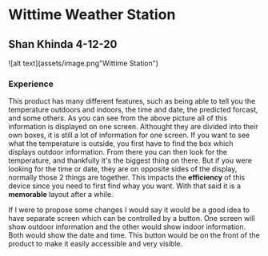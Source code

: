 # Wittime Weather Station

## Shan Khinda 4-12-20

![alt text](assets/image.png"Wittime Station")


### Experience
  This product has many different features, such as being able to tell you the temperature outdoors and indoors, the time and date, the predicted forcast, and some others. As you can see from the above picture all of this information is displayed on one screen. Althought they are divided into their own boxes, it is still a lot of information for one screen. If you want to see what the temperature is outside, you first have to find the box which displays outdoor information. From there you can then look for the temperature, and thankfully it's the biggest thing on there. But if you were looking for the time or date, they are on opposite sides of the display, normally those 2 things are together. This impacts the **efficiency** of this device since you need to first find whay you want. With that said it is a **memorable** layout after a while.
  
  If I were to propose some changes I would say it would be a good idea to have separate screen which can be controlled by a button. One screen will show outdoor information and the other would show indoor information. Both would show the date and time. This button would be on the front of the product to make it easily accessible and very visible. 
